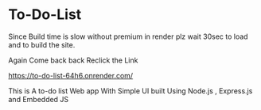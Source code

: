 # To-Do-List

Since Build time is slow without premium in render plz wait 30sec to load and to build the site.

Again Come back back Reclick the Link

https://to-do-list-64h6.onrender.com/

This is A to-do list Web app With Simple UI built Using Node.js , Express.js and Embedded JS    